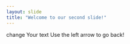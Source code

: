 ```yaml
---
layout: slide
title: "Welcome to our second slide!"
---
```

change Your text
Use the left arrow to go back!
